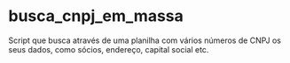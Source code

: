 # busca_cnpj_em_massa
Script que busca através de uma planilha com vários números de CNPJ os seus dados, como sócios, endereço, capital social etc.
